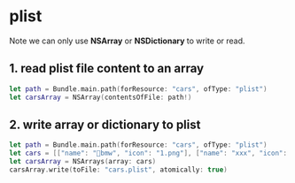# plist

Note we can only use **NSArray** or **NSDictionary** to write or read.

## 1. read plist file content to an array

```swift
let path = Bundle.main.path(forResource: "cars", ofType: "plist")
let carsArray = NSArray(contentsOfFile: path!)
```

## 2. write array or dictionary to plist

```swift
let path = Bundle.main.path(forResource: "cars", ofType: "plist")
let cars = [["name": "bmw", "icon": "1.png"], ["name": "xxx", "icon": "abc.png"]]
let carsArray = NSArrays(array: cars)
carsArray.write(toFile: "cars.plist", atomically: true)
```
